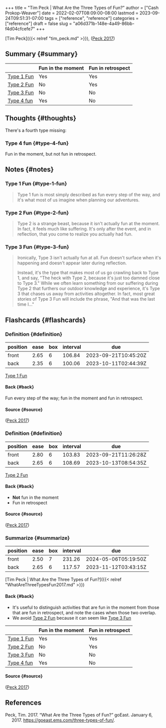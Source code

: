 +++
title = "Tim Peck | What Are the Three Types of Fun?"
author = ["Cash Prokop-Weaver"]
date = 2022-02-07T08:09:00-08:00
lastmod = 2023-09-24T09:51:31-07:00
tags = ["reference", "reference"]
categories = ["reference"]
draft = false
slug = "a06d371b-148e-4a49-86bb-f4d04cfcefe7"
+++

[Tim Peck]({{< relref "tim_peck.md" >}}), (<a href="#citeproc_bib_item_1">Peck 2017</a>)


## Summary {#summary}

|                           | Fun in the moment | Fun in retrospect |
|---------------------------|-------------------|-------------------|
| [Type 1 Fun](#type-1-fun) | Yes               | Yes               |
| [Type 2 Fun](#type-2-fun) | No                | Yes               |
| [Type 3 Fun](#type-3-fun) | No                | No                |
| [Type 4 fun](#type-4-fun) | Yes               | No                |


## Thoughts {#thoughts}

There's a fourth type missing:


### Type 4 fun {#type-4-fun}

Fun in the moment, but not fun in retrospect.


## Notes {#notes}


### Type 1 Fun {#type-1-fun}

> Type 1 fun is most simply described as fun every step of the way, and it's what most of us imagine when planning our adventures.


### Type 2 Fun {#type-2-fun}

> Type 2 is a strange beast, because it isn't actually fun at the moment. In fact, it feels much like suffering. It's only after the event, and in reflection, that you come to realize you actually had fun.


### Type 3 Fun {#type-3-fun}

> Ironically, Type 3 isn't actually fun at all. Fun doesn't surface when it's happening and doesn't appear later during reflection.
>
> Instead, it's the type that makes most of us go crawling back to Type 1, and say, "The heck with Type 2, because it's just too damned close to Type 3." While we often learn something from our suffering during Type 2 that furthers our outdoor knowledge and experience, it's Type 3 that chases us away from activities altogether. In fact, most great stories of Type 3 Fun will include the phrase, "And that was the last time I…"


## Flashcards {#flashcards}


### Definition {#definition}

| position | ease | box | interval | due                  |
|----------|------|-----|----------|----------------------|
| front    | 2.65 | 6   | 106.84   | 2023-09-21T10:45:20Z |
| back     | 2.35 | 6   | 100.06   | 2023-10-11T02:44:39Z |

[Type 1 Fun](#type-1-fun)


#### Back {#back}

Fun every step of the way; fun in the moment and fun in retrospect.


#### Source {#source}

(<a href="#citeproc_bib_item_1">Peck 2017</a>)


### Definition {#definition}

| position | ease | box | interval | due                  |
|----------|------|-----|----------|----------------------|
| front    | 2.80 | 6   | 103.83   | 2023-09-21T11:26:28Z |
| back     | 2.65 | 6   | 108.69   | 2023-10-13T08:54:35Z |

[Type 2 Fun](#type-2-fun)


#### Back {#back}

-   **Not** fun in the moment
-   Fun in retrospect


#### Source {#source}

(<a href="#citeproc_bib_item_1">Peck 2017</a>)


### Summarize {#summarize}

| position | ease | box | interval | due                  |
|----------|------|-----|----------|----------------------|
| front    | 2.50 | 7   | 231.26   | 2024-05-06T05:19:50Z |
| back     | 2.65 | 6   | 117.57   | 2023-11-12T03:43:15Z |

[Tim Peck | What Are the Three Types of Fun?]({{< relref "WhatAreThreeTypesFun2017.md" >}})


#### Back {#back}

-   It's useful to distinguish activities that are fun in the moment from those that are fun in retrospect, and note the cases when those two overlap.
-   We avoid [Type 2 Fun](#type-2-fun) because it can seem like [Type 3 Fun](#type-3-fun)

|                           | Fun in the moment | Fun in retrospect |
|---------------------------|-------------------|-------------------|
| [Type 1 Fun](#type-1-fun) | Yes               | Yes               |
| [Type 2 Fun](#type-2-fun) | No                | Yes               |
| [Type 3 Fun](#type-3-fun) | No                | No                |
| [Type 4 fun](#type-4-fun) | Yes               | No                |


#### Source {#source}

(<a href="#citeproc_bib_item_1">Peck 2017</a>)

## References

<style>.csl-entry{text-indent: -1.5em; margin-left: 1.5em;}</style><div class="csl-bib-body">
  <div class="csl-entry"><a id="citeproc_bib_item_1"></a>Peck, Tim. 2017. “What Are the Three Types of Fun?” goEast. January 6, 2017. <a href="https://goeast.ems.com/three-types-of-fun/">https://goeast.ems.com/three-types-of-fun/</a>.</div>
</div>
